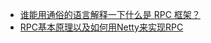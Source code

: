 




* [谁能用通俗的语言解释一下什么是 RPC 框架？](https://www.zhihu.com/question/25536695)
* [RPC基本原理以及如何用Netty来实现RPC](https://juejin.im/post/5c6d7640f265da2de80f5e9c)
